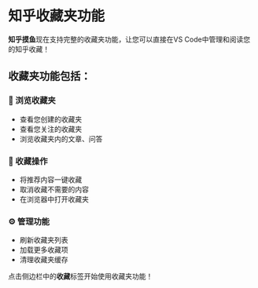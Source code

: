 # 知乎收藏夹功能

**知乎摸鱼**现在支持完整的收藏夹功能，让您可以直接在VS Code中管理和阅读您的知乎收藏！

## 收藏夹功能包括：

### 📁 浏览收藏夹
- 查看您创建的收藏夹
- 查看您关注的收藏夹
- 浏览收藏夹内的文章、问答

### 🔄 收藏操作
- 将推荐内容一键收藏
- 取消收藏不需要的内容
- 在浏览器中打开收藏夹

### ⚙️ 管理功能
- 刷新收藏夹列表
- 加载更多收藏项
- 清理收藏夹缓存

点击侧边栏中的**收藏**标签开始使用收藏夹功能！
